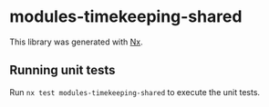 # modules-timekeeping-shared

This library was generated with [Nx](https://nx.dev).

## Running unit tests

Run `nx test modules-timekeeping-shared` to execute the unit tests.
